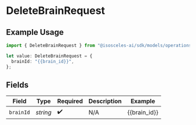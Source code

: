 # DeleteBrainRequest

## Example Usage

```typescript
import { DeleteBrainRequest } from "@isosceles-ai/sdk/models/operations";

let value: DeleteBrainRequest = {
  brainId: "{{brain_id}}",
};
```

## Fields

| Field              | Type               | Required           | Description        | Example            |
| ------------------ | ------------------ | ------------------ | ------------------ | ------------------ |
| `brainId`          | *string*           | :heavy_check_mark: | N/A                | {{brain_id}}       |